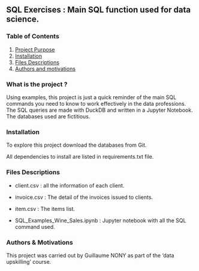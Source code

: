 ## SQL Exercises : Main SQL function used for data science.

### Table of Contents

1. [Project Purpose](#projet)
2. [Installation](#install)
3. [Files Descriptions](#files)
4. [Authors and motivations](#authors)



### What is the project ? <a name="projet"></a>

Using examples, this project is just a quick reminder of the main SQL commands you need to know to work effectively in the data professions.
The SQL queries are made with DuckDB and written in a Jupyter Notebook.
The databases used are fictitious.


### Installation <a name="install"></a>

To explore this project download the databases from Git.

All dependencies to install are listed in requirements.txt file. 


### Files Descriptions <a name="files"></a>

 * client.csv : all the information of each client. 

 * invoice.csv : The detail of the invoices issued to clients. 

 * item.csv : The items list. 

 * SQL_Examples_Wine_Sales.ipynb : Jupyter notebook with all the SQL command used.
    
### Authors & Motivations <a name="authors"></a>

This project was carried out by Guillaume NONY as part of the ‘data upskilling’ course.
